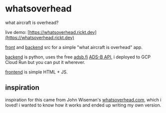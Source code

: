# whatsoverhead
what aircraft is overhead?

live demo: [https://whatsoverhead.rickt.dev](https://whatsoverhead.rickt.dev)

[front](https://github.com/rickt/whatsoverhead/tree/main/frontend) and [backend](https://github.com/rickt/whatsoverhead/tree/main/backend) src for a simple "what aircraft is overhead" app.

[backend](https://github.com/rickt/whatsoverhead/tree/main/backend) is python, uses the free [adsb.fi](https://adsb.fi) [ADS-B API](https://github.com/adsbfi/opendata/blob/main/README.md), i deployed to GCP Cloud Run but you can put it wherever. 

[frontend](https://github.com/rickt/whatsoverhead/tree/main/frontend) is simple HTML + JS.

## inspiration
inspiration for this came from John Wiseman's [whatsoverhead.com](https://whatsoverhead.com), which i loved! i wanted to know how it works and ended up writing my own version. 

